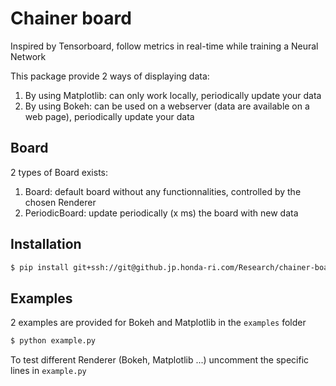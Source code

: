 # Chainer board
Inspired by Tensorboard, follow metrics in real-time while training a Neural Network

This package provide 2 ways of displaying data:
1. By using Matplotlib: can only work locally, periodically update your data
2. By using Bokeh: can be used on a webserver (data are available on a web page), periodically update your data

## Board
2 types of Board exists:
1. Board: default board without any functionnalities, controlled by the chosen Renderer
2. PeriodicBoard: update periodically (x ms) the board with new data

## Installation
```bash
$ pip install git+ssh://git@github.jp.honda-ri.com/Research/chainer-board.git
```

## Examples
2 examples are provided for Bokeh and Matplotlib in the `examples` folder
```bash
$ python example.py
```
To test different Renderer (Bokeh, Matplotlib ...) uncomment the specific lines in `example.py`
